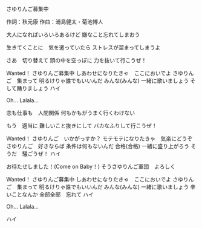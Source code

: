 さゆりんご募集中

作詞：秋元康
作曲：浦島健太・菊池博人

大人になればいろいろあるけど
嫌なこと忘れてしまおう

生きてくことに　気を遣っていたら
ストレスが溜まってしまうよ

さあ　切り替えて
頭の中を空っぽに
力を抜いて行こうぜ！

Wanted！
さゆりんご募集中
しあわせになりたきゃ　ここにおいでよ
さゆりんご　集まって
明るけりゃ誰でもいいんだ
みんな(みんな)
一緒に歌いましょう
そして踊りましょう
ハイ

Oh... Lalala...

恋も仕事も　人間関係
何もかもがうまく行くわけない

もう　適当に
難しいこと抜きにして
バカなふりして行こうぜ！

Wanted！
さゆりんご　いかがっすか？
モテモテになりたきゃ　気楽にどうぞ
さゆりんご　好きならば
条件は何もないんだ
合格(合格)
一緒に盛り上がろう
そうだ　騒ごうぜ！
ハイ

お待たせしました！(Come on Baby！)
そうさゆりんご軍団　よろしく

Wanted！
さゆりんご募集中
しあわせになりたきゃ　ここにおいでよ
さゆりんご　集まって
明るけりゃ誰でもいいんだ
みんな(みんな)
一緒に歌いましょう
辛いことなんか
全部全部　忘れて
ハイ

Oh... Lalala...

ハイ